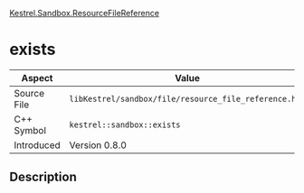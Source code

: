 [Kestrel.Sandbox.ResourceFileReference](index.md)
# exists
| Aspect | Value |
| --- | --- |
| Source File | `libKestrel/sandbox/file/resource_file_reference.hpp` |
| C++ Symbol | `kestrel::sandbox::exists` |
| Introduced | Version 0.8.0 |
## Description
